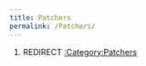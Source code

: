 ```yaml
---
title: Patchers
permalink: /Patchers/
---
```


1.  REDIRECT [:Category:Patchers](/:Category:Patchers "wikilink")
